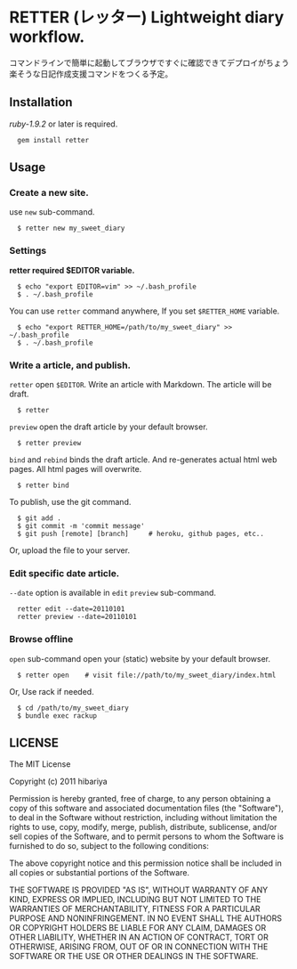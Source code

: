 # RETTER (レッター) Lightweight diary workflow.

コマンドラインで簡単に起動してブラウザですぐに確認できてデプロイがちょう楽そうな日記作成支援コマンドをつくる予定。

## Installation

*ruby-1.9.2* or later is required.

~~~~
  gem install retter
~~~~

## Usage

### Create a new site.

use `new` sub-command.

~~~~
  $ retter new my_sweet_diary
~~~~

### Settings

**retter required $EDITOR variable.**

~~~~
  $ echo "export EDITOR=vim" >> ~/.bash_profile
  $ . ~/.bash_profile
~~~~

You can use `retter` command anywhere, If you set `$RETTER_HOME` variable.

~~~~
  $ echo "export RETTER_HOME=/path/to/my_sweet_diary" >> ~/.bash_profile
  $ . ~/.bash_profile
~~~~

### Write a article, and publish.

`retter` open `$EDITOR`. Write an article with Markdown.
The article will be draft.

~~~~
  $ retter
~~~~

`preview` open the draft article by your default browser.

~~~~
  $ retter preview
~~~~

`bind` and `rebind` binds the draft article.
And re-generates actual html web pages. All html pages will overwrite.

~~~~
  $ retter bind
~~~~


To publish, use the git command.

~~~~
  $ git add .
  $ git commit -m 'commit message'
  $ git push [remote] [branch]     # heroku, github pages, etc..
~~~~

Or, upload the file to your server.

### Edit specific date article.

`--date` option is available in `edit` `preview` sub-command.

~~~~
  retter edit --date=20110101
  retter preview --date=20110101
~~~~

### Browse offline

`open` sub-command open your (static) website by your default browser.

~~~~
  $ retter open    # visit file://path/to/my_sweet_diary/index.html
~~~~

Or, Use rack if needed.

~~~~
  $ cd /path/to/my_sweet_diary
  $ bundle exec rackup
~~~~

## LICENSE

The MIT License

Copyright (c) 2011 hibariya

Permission is hereby granted, free of charge, to any person obtaining a copy of this software and associated documentation files (the "Software"), to deal in the Software without restriction, including without limitation the rights to use, copy, modify, merge, publish, distribute, sublicense, and/or sell copies of the Software, and to permit persons to whom the Software is furnished to do so, subject to the following conditions:

The above copyright notice and this permission notice shall be included in all copies or substantial portions of the Software.

THE SOFTWARE IS PROVIDED "AS IS", WITHOUT WARRANTY OF ANY KIND, EXPRESS OR IMPLIED, INCLUDING BUT NOT LIMITED TO THE WARRANTIES OF MERCHANTABILITY, FITNESS FOR A PARTICULAR PURPOSE AND NONINFRINGEMENT. IN NO EVENT SHALL THE AUTHORS OR COPYRIGHT HOLDERS BE LIABLE FOR ANY CLAIM, DAMAGES OR OTHER LIABILITY, WHETHER IN AN ACTION OF CONTRACT, TORT OR OTHERWISE, ARISING FROM, OUT OF OR IN CONNECTION WITH THE SOFTWARE OR THE USE OR OTHER DEALINGS IN THE SOFTWARE.

